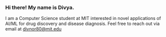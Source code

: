 ### Hi there! My name is Divya.

I am a Computer Science student at MIT interested in novel applications of AI/ML for drug discovery and disease diagnosis. Feel free to reach out via email at divnor80@mit.edu

<!--
**divnori/divnori** is a ✨ _special_ ✨ repository because its `README.md` (this file) appears on your GitHub profile.

Here are some ideas to get you started:

- 🔭 I’m currently working on ...
- 🌱 I’m currently learning ...
- 👯 I’m looking to collaborate on ...
- 🤔 I’m looking for help with ...
- 💬 Ask me about ...
- 📫 How to reach me: ...
- 😄 Pronouns: ...
- ⚡ Fun fact: ...
-->
